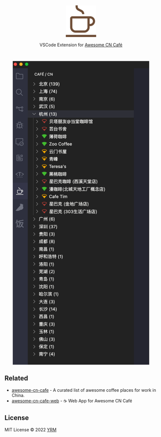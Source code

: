 <p align='center'>
<img src="./resources/logo.png" width='100' style="margin-top:40px"/>
</p>

<p align='center'>
VSCode Extension for <a href='https://github.com/ElaWorkshop/awesome-cn-cafe'>Awesome CN Café</a>
</p>

<br>
<p align='center'>
<img src="./resources/snapshot.png" width='450' />
</p>

## Related

- [awesome-cn-cafe](https://github.com/ElaWorkshop/awesome-cn-cafe) - A curated list of awesome coffee places for work in China.
- [awesome-cn-cafe-web](https://github.com/antfu/awesome-cn-cafe-web) - ☕️ Web App for Awesome CN Café

## License

MIT License © 2022 [YRM](https://github.com/yrming)
